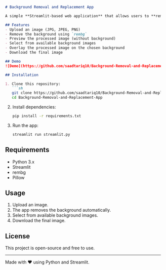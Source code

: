 ```markdown
# Background Removal and Replacement App  

A simple **Streamlit-based web application** that allows users to **remove the background** from an uploaded image and replace it with different backgrounds from a predefined folder.

## Features  
- Upload an image (JPG, JPEG, PNG)  
- Remove the background using `rembg`  
- Preview the processed image (without background)  
- Select from available background images  
- Overlay the processed image on the chosen background  
- Download the final image  

## Demo  
![Demo](https://github.com/saadtariq10/Background-Removal-and-Replacement-App/blob/main/postman-bg-remove.gif)  

## Installation  

1. Clone this repository:  
   ```sh
   git clone https://github.com/saadtariq10/Background-Removal-and-Replacement-App.git
   cd Background-Removal-and-Replacement-App
   ```
2. Install dependencies:  
   ```sh
   pip install -r requirements.txt
   ```
3. Run the app:  
   ```sh
   streamlit run streamlit.py
   ```
   
## Requirements  
- Python 3.x  
- Streamlit  
- rembg  
- Pillow  



## Usage  
1. Upload an image.  
2. The app removes the background automatically.  
3. Select from available background images.  
4. Download the final image.  

## License  
This project is open-source and free to use.  

---
Made with ❤️ using Python and Streamlit.
```
